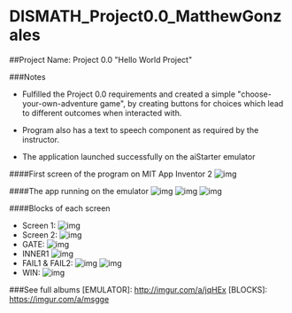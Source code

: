 # DISMATH_Project0.0_MatthewGonzales

##Project Name: Project 0.0 "Hello World Project" 

###Notes
- Fulfilled the Project 0.0 requirements and created a simple "choose-your-own-adventure game",
by creating buttons for choices which lead to different outcomes when interacted with.

- Program also has a text to speech component as required by the instructor.

- The application launched successfully on the aiStarter emulator

####First screen of the program on MIT App Inventor 2
![img](http://i.imgur.com/6r5vv4J.jpg)

####The app running on the emulator
![img](http://imgur.com/TjraqZU.jpg)
![img](http://imgur.com/ShIn0KI.jpg)
![img](http://imgur.com/JE04z0P.jpg)

####Blocks of each screen

- Screen 1:
![img](http://imgur.com/Icc5CfA.jpg)
- Screen 2:
![img](http://imgur.com/0TItX7F.jpg)
- GATE:
![img](http://imgur.com/1jr2Bqh.jpg)
- INNER1
![img](http://imgur.com/SZlIbV4.jpg)
- FAIL1 & FAIL2:
![img](http://imgur.com/SGASlva.jpg)
![img](http://imgur.com/9BFsil9.jpg)
- WIN:
![img](http://imgur.com/r3ym3FI.jpg)


###See full albums
[EMULATOR]: http://imgur.com/a/jqHEx
[BLOCKS]: https://imgur.com/a/msgge


